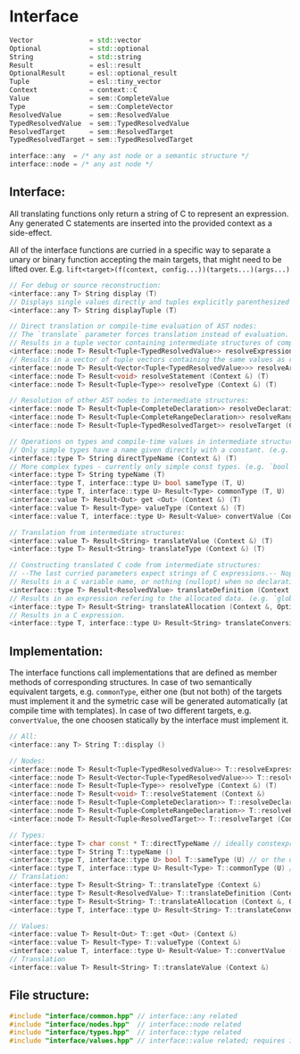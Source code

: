 # Interface

```c++ pseudo code
Vector              = std::vector
Optional            = std::optional
String              = std::string
Result              = esl::result
OptionalResult      = esl::optional_result
Tuple               = esl::tiny_vector
Context             = context::C
Value               = sem::CompleteValue
Type                = sem::CompleteVector
ResolvedValue       = sem::ResolvedValue
TypedResolvedValue  = sem::TypedResolvedValue
ResolvedTarget      = sem::ResolvedTarget
TypedResolvedTarget = sem::TypedResolvedTarget

interface::any  = /* any ast node or a semantic structure */
interface::node = /* any ast node */
```

## Interface:

All translating functions only return a string of C to represent an expression.
Any generated C statements are inserted into the provided context as a side-effect.

All of the interface functions are curried in a specific way to separate a unary or binary function
accepting the main targets, that might need to be lifted over.
E.g. `lift<target>(f(context, config...))(targets...)(args...)`

```c++ pseudo code
// For debug or source reconstruction:
<interface::any T> String display (T)
// Displays single values directly and tuples explicitly parenthesized (e.g. `a` and `(a, b, c)`):
<interface::any T> String displayTuple (T)

// Direct translation or compile-time evaluation of AST nodes:
// The `translate` parameter forces translation instead of evaluation.
// Results in a tuple vector containing intermediate structures of compile-time values or strings of C expressions.
<interface::node T> Result<Tuple<TypedResolvedValue>> resolveExpression (Context &, bool translate) (T)
// Results in a vector of tuple vectors containing the same values as resolveExpression.
<interface::node T> Result<Vector<Tuple<TypedResolvedValue>>> resolveArrayElement (Context &, bool translate) (T)
<interface::node T> Result<void> resolveStatement (Context &) (T)
<interface::node T> Result<Tuple<Type>> resolveType (Context &) (T)

// Resolution of other AST nodes to intermediate structures:
<interface::node T> Result<Tuple<CompleteDeclaration>> resolveDeclaration (Context &) (T)
<interface::node T> Result<Tuple<CompleteRangeDeclaration>> resolveRangeDeclaration (Context &) (T)
<interface::node T> Result<Tuple<TypedResolvedTarget>> resolveTarget (Context &) (T)

// Operations on types and compile-time values in intermediate structures:
// Only simple types have a name given directly with a constant. (e.g. `bool`)
<interface::type T> String directTypeName (Context &) (T)
// More complex types - currently only simple const types. (e.g. `bool` or `bool_const`)
<interface::type T> String typeName (T)
<interface::type T, interface::type U> bool sameType (T, U)
<interface::type T, interface::type U> Result<Type> commonType (T, U)
<interface::value T> Result<Out> get <Out> (Context &) (T)
<interface::value T> Result<Type> valueType (Context &) (T)
<interface::value T, interface::type U> Result<Value> convertValue (Context &) (T, U)

// Translation from intermediate structures:
<interface::value T> Result<String> translateValue (Context &) (T)
<interface::type T> Result<String> translateType (Context &) (T)

// Constructing translated C code from intermediate structures:
// --The last curried parameters expect strings of C expressions.-- Nope, that's unnecessarily complicated.
// Results in a C variable name, or nothing (nullopt) when no declaration was made. (Compconst values are not declared in the C code.)
<interface::type T> Result<ResolvedValue> translateDefinition (Context &, Optional<Sting> definition) (T)
// Results in an expression refering to the allocated data. (e.g. `global_var.data`)
<interface::type T> Result<String> translateAllocation (Context &, Optional<Sting> initialization) (T)
// Results in a C expression.
<interface::type T, interface::type U> Result<String> translateConversion (Context &, String from) (T, U)
```

## Implementation:

The interface functions call implementations that are defined as member methods of corresponding structures.
In case of two semantically equivalent targets, e.g. `commonType`, either one (but not both) of the targets
must implement it and the symetric case will be generated automatically (at compile time with templates).
In case of two different targets, e.g. `convertValue`, the one choosen statically by the interface must implement it.

```c++ pseudo code
// All:
<interface::any T> String T::display ()

// Nodes:
<interface::node T> Result<Tuple<TypedResolvedValue>> T::resolveExpression (Context &, bool translate)
<interface::node T> Result<Vector<Tuple<TypedResolvedValue>>> T::resolveArrayElement (Context &, bool translate)
<interface::node T> Result<Tuple<Type>> resolveType (Context &) (T)
<interface::node T> Result<void> T::resolveStatement (Context &)
<interface::node T> Result<Tuple<CompleteDeclaration>> T::resolveDeclaration (Context &)
<interface::node T> Result<Tuple<CompleteRangeDeclaration>> T::resolveRangeDeclaration (Context &)
<interface::node T> Result<Tuple<ResolvedTarget>> T::resolveTarget (Context &)

// Types:
<interface::type T> char const * T::directTypeName // ideally constexpr
<interface::type T> String T::typeName ()
<interface::type T, interface::type U> bool T::sameType (U) // or the other way around: T::sameType (T)
<interface::type T, interface::type U> Result<Type> T::commonType (U) // or the other way around: T::commonType (T)
// Translation:
<interface::type T> Result<String> T::translateType (Context &)
<interface::type T> Result<ResolvedValue> T::translateDefinition (Context &, Optional<Sting> definition)
<interface::type T> Result<String> T::translateAllocation (Context &, Optional<Sting> initialization)
<interface::type T, interface::type U> Result<String> T::translateConversion (Context &, U, String from) // or the other way around: U::translateConversion (..., T, ...)

// Values:
<interface::value T> Result<Out> T::get <Out> (Context &)
<interface::value T> Result<Type> T::valueType (Context &)
<interface::value T, interface::type U> Result<Value> T::convertValue (Context &, U)
// Translation
<interface::value T> Result<String> T::translateValue (Context &)
```

## File structure:

```c++ pseudo code
#include "interface/common.hpp" // interface::any related
#include "interface/nodes.hpp"  // interface::node related
#include "interface/types.hpp"  // interface::type related
#include "interface/values.hpp" // interface::value related; requires interface/types.hpp
```
